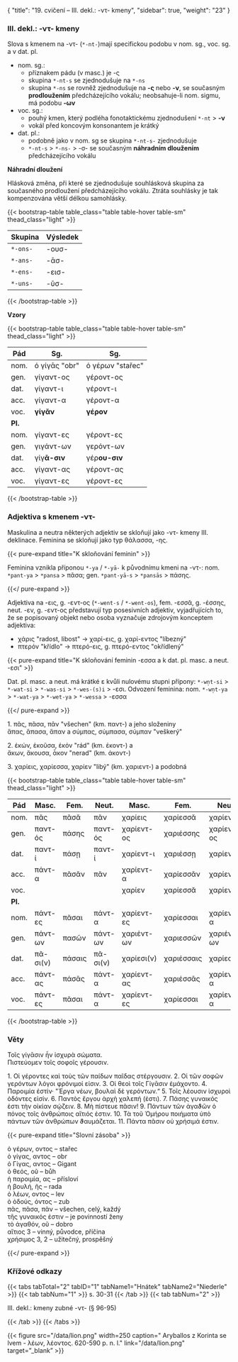 {
    "title": "19. cvičení – III. dekl.: -ντ- kmeny",
    "sidebar": true,
    "weight": "23"
}

### III. dekl.: -ντ- kmeny

Slova s kmenem na  -ντ- (`*-nt-`)mají specifickou podobu v nom. sg., voc. sg. a v dat. pl. 

- nom. sg.:
  - příznakem pádu (v masc.) je -ς
  - skupina `*-nt-s` se zjednodušuje na `*-ns`
  - skupina `*-ns` se rovněž zjednodušuje na **-ς** nebo **-ν**, se současným **prodloužením** předcházejícího vokálu; neobsahuje-li nom. sigmu, má podobu **-ων** 
- voc. sg.:
  - pouhý kmen, který podléha fonotaktickému zjednodušení `*-nt` > **-ν**
  - vokál před koncovým konsonantem je krátký 
- dat. pl.:
  - podobně jako v nom. sg se skupina `*-nt-s-` zjednodušuje
  - `*-nt-s` > `*-ns-` > -σ- se současným **náhradním dloužením** předcházejícího vokálu

**Náhradní dloužení**

Hlásková změna, při které se zjednodušuje souhlásková skupina za současného prodloužení předcházejícího vokálu. Ztráta souhlásky je tak kompenzována větší délkou samohlásky. 

{{< bootstrap-table table_class="table table-hover table-sm" thead_class="light" >}}

| Skupina  | Výsledek |
| -------- | -------- |
| `*-ons-` | -ουσ-    |
| `*-ans-` | -ᾱσ-     |
| `*-ens-` | -εισ-    |
| `*-uns-` | -ῡσ-     |

{{< /bootstrap-table >}}

**Vzory**

{{< bootstrap-table table_class="table table-hover table-sm" thead_class="light" >}}

| Pád     | Sg.           | Sg.              |
| ------- | ------------- | ---------------- |
| nom.    | ὁ γίγᾱς "obr" | ὁ γέρων "stařec" |
| gen.    | γίγαντ-ος     | γέροντ-ος        |
| dat.    | γίγαντ-ι      | γέροντ-ι         |
| acc.    | γίγαντ-α      | γέροντ-α         |
| voc.    | **γίγᾰν**     | **γέρον**        |
| **Pl.** |               |                  |
| nom.    | γίγαντ-ες     | γέροντ-ες        |
| gen.    | γιγάντ-ων     | γερόντ-ων        |
| dat.    | γίγ**ᾱ-σιν**  | γέρ**ου-σιν**    |
| acc.    | γίγαντ-ας     | γέροντ-ας        |
| voc.    | γίγαντ-ες     | γέροντ-ες        |

{{< /bootstrap-table >}}



### Adjektiva s kmenem -ντ-

Maskulina a neutra některých adjektiv se skloňují jako -ντ- kmeny III. deklinace. Feminina se skloňují jako typ θάλασσα, -ης. 

{{< pure-expand title="K skloňování feminin" >}}      

Feminina vznikla příponou `*-ya` / `*-yā-` k původnímu kmeni na -ντ-: nom. `*pant-ya` > `*pansa` > πᾶσα; gen. `*pant-yā-s` > `*pansās` > πάσης.

{{</ pure-expand >}}

Adjektiva na -εις, g. -εντ-ος (`*-went-s` / `*-went-os`), fem. -εσσᾰ, g. -έσσης, neut. -εν, g. -εντ-ος  představují typ posesivních adjektiv, vyjadřujících to, že se popisovaný objekt nebo osoba vyznačuje zdrojovým konceptem adjektiva:

- χάρις "radost, libost" → χαρί-εις, g. χαρί-εντος "líbezný"
- πτερόν "křídlo" → πτερό-εις, g. πτερό-εντος "okřídlený"

{{< pure-expand title="K skloňování feminin -εσσα a k dat. pl. masc. a neut. -εσι" >}}      

Dat. pl. masc. a neut. má krátké ε kvůli nulovému stupni přípony: `*-wn̩t-si` > `*-wat-si` > `*-was-si` > `*-wes-(s)i` > -εσι. Odvození feminina: nom. `*-wn̩t-ya` > `*-wat-ya` > `*-wet-ya` > `*-wessa` > -εσσα 

{{</ pure-expand >}} 

1\. πᾶς, πᾶσα, πᾶν "všechen" (km. παντ-) a jeho složeniny  
ἅπας, ἅπασα, ἅπαν a σύμπας, σύμπασα, σύμπαν "veškerý"

2\. ἑκών, ἑκοῦσα, ἑκόν "rád" (km. ἑκοντ-) a  
ἄκων, ἄκουσα, ἆκον "nerad" (km. ἀκοντ-)

3\. χαρίεις, χαρίεσσα, χαρίεν "libý" (km. χαριεντ-) a podobná

{{< bootstrap-table table_class="table table-hover table-sm" thead_class="light" >}}

| Pád     | Masc.    | Fem.   | Neut.    | Masc.      | Fem.       | Neut.      |
| ------- | -------- | ------ | -------- | ---------- | ---------- | ---------- |
| nom.    | πᾶς      | πᾶσᾰ   | πᾶν      | χαρίεις    | χαρίεσσᾰ   | χαρίεν     |
| gen.    | παντ-ός  | πάσης  | παντ-ός  | χαρίεντ-ος | χαριέσσης  | χαρίεντ-ος |
| dat.    | παντ-ί   | πάσῃ   | παντ-ί   | χαρίεντ-ι  | χαριέσσῃ   | χαρίεντ-ι  |
| acc.    | πάντ-α   | πᾶσᾰν  | πᾶν      | χαρίεντ-α  | χαρίεσσᾰν  | χαρίεν     |
| voc.    |          |        |          | χαρίεν     | χαρίεσσᾰ   | χαρίεν     |
| **Pl.** |          |        |          |            |            |            |
| nom.    | πάντ-ες  | πᾶσαι  | πάντ-α   | χαρίεντ-ες | χαρίεσσαι  | χαρίεντ-α  |
| gen.    | πάντ-ων  | πασῶν  | πάντ-ων  | χαριέντ-ων | χαριεσσῶν  | χαριέντ-ων |
| dat.    | πᾶ-σι(ν) | πάσαις | πᾶ-σι(ν) | χαρίεσι(ν) | χαριέσσαις | χαρίεσι(ν) |
| acc.    | πάντ-ας  | πάσᾱς  | πάντ-α   | χαρίεντ-ας | χαριέσσᾱς  | χαρίεντ-α  |
| voc.    | πάντ-ες  | πᾶσαι  | πάντ-α   | χαρίεντ-ες | χαρίεσσαι  | χαρίεντ-α  |

{{< /bootstrap-table >}}



### Věty 

Τοῖς γίγᾱσιν ἦν ἰσχυρὰ σώματα.  
Πιστεύομεν τοῖς σοφοῖς γέρουσιν.

1\. Οἱ γέροντες καὶ τοὺς τῶν παίδων παῖδας στέργουσιν. 2. Οἱ τῶν σοφῶν γερόντων λόγοι φρόνιμοί εἰσιν. 3. Οἱ θεοὶ τοῖς Γίγᾱσιν ἐμάχοντο. 4. Παροιμία ἐστίν· "Ἐργα νέων, βουλαὶ δὲ γερόντων.“ 5. Τοῖς λέουσιν ἰσχυροὶ ὀδόντες εἰσίν. 6. Παντὸς ἔργου ἀρχὴ χαλεπή (ἐστι). 7. Πάσης γυναικός ἐστι τὴν οἰκίαν σῴζειν. 8. Μὴ πίστευε πᾶσιν! 9. Πάντων τῶν ἀγαϑῶν ὁ πόνος τοῖς ἀνθρώποις αἴτιός ἐστιν. 10. Τὰ τοῦ Ὁμήρου ποιήματα ὑπὸ πάντων τῶν ἀνθρώπων ϑαυμάζεται. 11. Πάντα πᾶσιν
οὐ χρήσιμά ἐστιν.

{{< pure-expand title="Slovní zásoba" >}}      

ὁ γέρων, οντος – stařec   
ὁ γίγας, αντος – obr  
ὁ Γίγας, αντος – Gigant   
ὁ θεός, οῦ – bůh  
ἡ παροιμία, ας – přísloví  
ἡ βουλή, ῆς – rada  
ὁ λέων, οντος – lev  
ὁ ὀδούς, όντος – zub  
πᾶς, πᾶσα, πᾶν – všechen, celý, každý   
τῆς γυναικός ἐστιν – je povinností ženy   
τὸ ἀγαθόν, οῦ – dobro  
αἴτιος 3 – vinný, původce, příčina   
χρήσιμος 3, 2 – užitečný, prospěšný   

{{</ pure-expand >}}



### Křížové odkazy

{{< tabs tabTotal="2" tabID="1" tabName1="Hnátek" tabName2="Niederle" >}}
{{< tab tabNum="1" >}}
s. 30-31
{{< /tab >}}
{{< tab tabNum="2" >}}

III. dekl.: kmeny zubné -ντ- (§ 96-95) 

{{< /tab >}}
{{< /tabs >}}

{{< figure src="/data/lion.png" width=250 caption=" Aryballos z Korinta se lvem - λέων, λέοντος. 620-590 p. n. l." link="/data/lion.png" target=”_blank” >}}